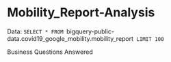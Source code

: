 # Mobility_Report-Analysis

Data:
`SELECT *
FROM `bigquery-public-data.covid19_google_mobility.mobility_report` 
LIMIT 100 `

Business Questions Answered
